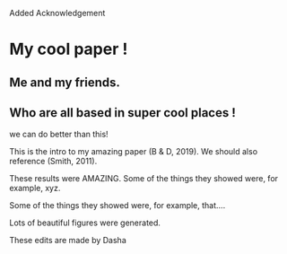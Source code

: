 Added Acknowledgement

# My cool paper !
## Me and my friends.
## Who are all based in super cool places !

we can do better than this!

This is the intro to my amazing paper (B & D, 2019).
We should also reference (Smith, 2011).

These results were AMAZING.
Some of the things they showed were, for example, xyz.

Some of the things they showed were, for example, that....

Lots of beautiful figures were generated.

These edits are made by Dasha
